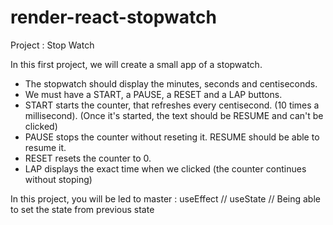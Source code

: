 # render-react-stopwatch
Project : Stop Watch

In this first project, we will create a small app of a stopwatch.

- The stopwatch should display the minutes, seconds and centiseconds.
- We must have a START, a PAUSE, a RESET and a LAP buttons.
- START starts the counter, that refreshes every centisecond. (10 times a millisecond). (Once it's started, the text should be RESUME and can't be clicked)
- PAUSE stops the counter without reseting it. RESUME should be able to resume it.
- RESET resets the counter to 0.
- LAP displays the exact time when we clicked (the counter continues without stoping)

In this project, you will be led to master : useEffect // useState // Being able to set the state from previous state
